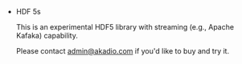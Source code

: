 * HDF 5s

  This is an experimental HDF5 library with streaming (e.g., Apache Kafaka)
  capability.

  Please contact admin@akadio.com if you'd like to buy and try it.



  
  
  
